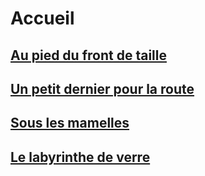 # Accueil

## [Au pied du front de taille](https://github.com/MichelTerrier/Au-pied-du-front-de-taille/blob/main/README.md)

## [Un petit dernier pour la route](https://github.com/MichelTerrier/Un-petit-dernier-pour-la-route#readme)

## [Sous les mamelles](https://github.com/MichelTerrier/Sous-les-mamelles#readme)

## [Le labyrinthe de verre](https://github.com/MichelTerrier/Le*labyrinthe-de-verre#readme)
